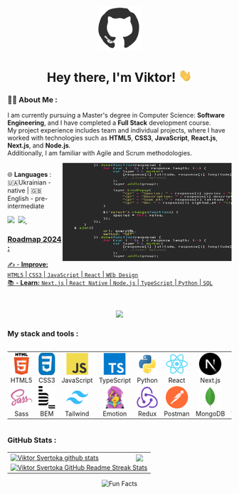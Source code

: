 <div id="header" align="center">

<img src="./assets/github.gif" width="100"/>

<h1>
Hey there, I'm Viktor!
<img src="./assets/giphy.gif" width="30px" alt="GIF">
</h1>

</div>
  
### 👨‍💻 About Me :
I am currently pursuing a Master's degree in Computer Science: **Software Engineering**, and I have completed a **Full Stack** development course. <br> 
My project experience includes team and individual projects, where I have worked with technologies such as **HTML5**, **CSS3**, **JavaScript**, **React.js**, **Next.js**, and **Node.js**. <br>
Additionally, I am familiar with Agile and Scrum methodologies. <br>

<img align="right" src="./assets/code.gif" width="380" height="220"><br>
🌐 **Languages** :
🇺🇦Ukrainian - native | 🇬🇧English - pre-intermediate

 <div>
   <a href="https://www.behance.net/viktorsvertoka" target="_blank"><img src="https://img.shields.io/badge/-Behance-blue?style=for-the-badge&logo=behance&logoColor=white" target="_blank"></a>&nbsp;
   <a href="https://www.codewars.com/users/ViktorSvertoka"><img src="https://www.codewars.com/users/ViktorSvertoka/badges/small">&nbsp;
 </div>

### Roadmap 2024 :

✍️ - **Improve:** `HTML5` | `CSS3` | `JavaScript` | `React` | `WEb Design` <br>
📚 - **Learn:** `Next.js` | `React Native` | `Node.js` | `TypeScript` | `Python` | `SQL` <br>

<br>
<br>

<div align="center">
<a href="https://u8views.com/github/ViktorSvertoka"><img src="https://u8views.com/api/v1/github/profiles/115661003/views/day-week-month-total-count.svg"></a>
</div>

### My stack and tools :

<div style="display: flex; align-items: flex-start; align: center">
<table align="center">
  <tr>
     <td align="center"  width="80">
         <img src="./images/html5-original.svg" title="HTML5" alt="HTML5" width="50" height="50"/>
      <br>HTML5
    </td>
    <td align="center" width="80">
        <img src="./images/css3-original.svg"  title="CSS3" alt="CSS3" width="50" height="50"/>
      <br>CSS3
    </td>
<td align="center" width="80">
         <img src="./images/javascript-original.svg"  title="JS" alt="JS" width="50" height="50"/>
      <br>JavaScript
    </td>
    <td align="center" width="80">
        <img src="./images/typescript-original.svg"  title="TS" alt="TS" width="50" height="50"/>
      <br>TypeScript
    </td>
    <td align="center" width="80">
        <img src="./images/python-original.svg"  title="Python" alt="Python" width="50" height="50"/>
      <br>Python
    </td>
    <td align="center" width="80">
        <img src="./images/react-original.svg"  title="React" alt="React" width="50" height="50"/>
      <br>React
    </td>
    <td align="center" width="80">
        <img src="./images/nextjs-original.svg" title="Next.js" alt="Next.js" width="50" height="50"/>
      <br>Next.js
    </td>
    <td align="center" width="80">
      <img src="./images/nodejs-original.svg"  title="Node.js" alt="Node.js" width="50" height="50"/>
      <br>Node.js
    </td>
        <td align="center" width="80">
       <img src="./images/sql-original.svg" title="SQL" alt="SQL" width="50" height="50"/>
      <br>SQL
      </td>
    <td align="center" width="80">
        <img src="./images/git-original.svg" title="Git" alt="Git" width="50" height="50"/>
      <br>Git
    </td>
  </tr>
    <td align="center" width="80">
        <img src="./images/sass-original.svg" title="Sass" alt="Sass" width="50" height="50"/>
      <br>Sass
    </td>
    <td align="center" width="80"> 
        <img src="./images/bem-original.svg" title="Bem" alt="Bem" width="50" height="50"/>
      <br>BEM
    </td>
    <td align="center"  width="80">
        <img src="./images/tailwindcss-original.svg" title="Tailwind" alt="Tailwind" width="50" height="50"/>
      <br>Tailwind
    </td>
    <td align="center" width="80">
        <img src="./images/emotion-original.png" title="Emotion" alt="Emotion" width="50" height="50"/>
      <br>Emotion
    </td>
    <td align="center" width="80">
        <img src="./images/redux-original.svg"  title="Redux" alt="Redux" width="50" height="50"/>
      <br>Redux
    </td>
      <td align="center" width="80">
        <img src="./images/postman-original.svg" title="Postman" alt="Postman" width="50" height="50"/>
      <br>Postman
    </td>
      </td>
      <td align="center" width="80">
        <img src="./images/mongodb-original.svg" title="MongoDB" alt="MongoDB" width="50" height="50"/>
      <br>MongoDB
     </td>
  <td align="center" width="80">
        <img src="./images/vscode-original.svg" title="Visual Studio Code" alt="Visual Studio Code" width="50" height="50"/>
      <br>VSCode
     </td>
  <td align="center" width="80">
        <img src="./images/figma.svg" title="Figma" alt="Figma" width="50" height="50"/>
      <br>Figma
     </td>
  <td align="center" width="80">
        <img src="./images/photoshop-original.png" title="PhotoShop" alt="PhotoShop" width="50" height="50"/>
      <br>PhotoShop
     </td>
</table>
</div>

### GitHub Stats :

<table align="center">
  <tr>
  <td>
   <a href="https://github.com/ViktorSvertoka/github-readme-stats"><img align="center" src="https://github-readme-stats.vercel.app/api?username=ViktorSvertoka&show_icons=true&include_all_commits=true&theme=buefy&hide_border=true" alt="Viktor Svertoka github stats" /></a>
  </td>
  <td>
  <a href="https://github.com/ViktorSvertoka/github-readme-stats"><img align="center" src="https://github-readme-stats.vercel.app/api/top-langs/?username=ViktorSvertoka&layout=compact&theme=buefy&hide_border=true" /></a>
  </td>
  </tr>
  <tr>
  <td colspan=2 align="center">
  <a href="https://git.io/streak-stats"> <img src="http://github-readme-streak-stats.herokuapp.com?user=ViktorSvertoka&hide_border=true&background=f6f8fa&currStreakLabel=000000&date_format=j%20M%5B%20Y%5D" alt="Viktor Svertoka GitHub Readme Streak Stats" /> </a>
  </td>
  </tr>
</table>

  <div align=center> 
   <img src="https://readme-typing-svg.herokuapp.com?color=%2336BCF7&size=30&center=true&vCenter=true&width=1000&height=50&lines=Fun+Facts:+;I+use+a+technique+called+rubber+duck+debugging+;" alt="Fun Facts" /> 
  </div>
